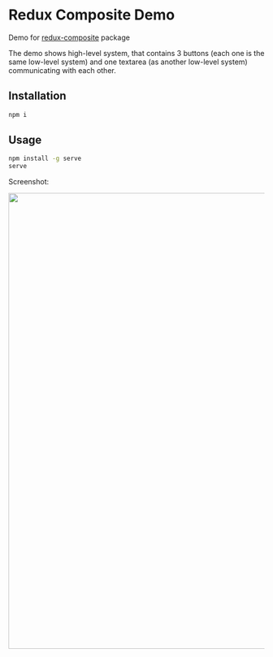 # Redux Composite Demo

Demo for [redux-composite](https://github.com/blackakula/redux-composite) package

The demo shows high-level system, that contains 3 buttons (each one is the same low-level system) and one textarea (as another low-level system) communicating with each other.

## Installation
```bash
npm i
```

## Usage
```bash
npm install -g serve
serve
```

Screenshot:

<img src="https://raw.githubusercontent.com/blackakula/redux-composite/master/doc/example.png" style="width:898px" />
